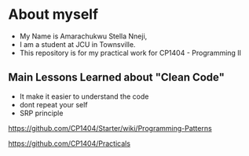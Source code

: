 # About myself
- My Name is Amarachukwu Stella Nneji,
- I am a student at JCU in Townsville.
- This repository is for my practical work for CP1404 - Programming II

## Main Lessons Learned about "Clean Code"
- It make it easier to understand the code 
- dont repeat your self 
- SRP principle



https://github.com/CP1404/Starter/wiki/Programming-Patterns


https://github.com/CP1404/Practicals
